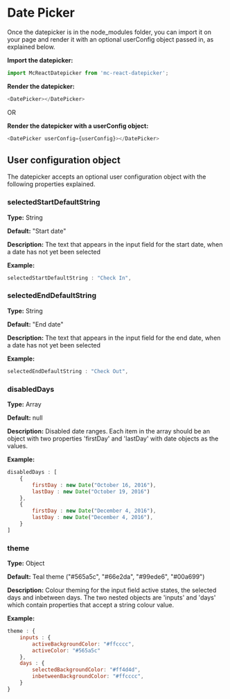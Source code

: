 # Date Picker

Once the datepicker is in the node_modules folder, you can import it on your page and render it with an optional userConfig object passed in, as explained below.

**Import the datepicker:**
```javascript
import McReactDatepicker from 'mc-react-datepicker';
```

**Render the datepicker:**
```javascript
<DatePicker></DatePicker>
```

OR

**Render the datepicker with a userConfig object:**
```javascript
<DatePicker userConfig={userConfig}></DatePicker>
```

## User configuration object

The datepicker accepts an optional user configuration object with the following properties explained.

### selectedStartDefaultString

**Type:** String

**Default:** "Start date"

**Description:**
The text that appears in the input field for the start date, when a date has not yet been selected

**Example:**
```javascript
selectedStartDefaultString : "Check In",
```

### selectedEndDefaultString

**Type:** String

**Default:** "End date"

**Description:**
The text that appears in the input field for the end date, when a date has not yet been selected

**Example:**
```javascript
selectedEndDefaultString : "Check Out",
```

### disabledDays

**Type:** Array

**Default:** null

**Description:**
Disabled date ranges. Each item in the array should be an object with two properties 'firstDay' and 'lastDay' with date objects as the values.

**Example:**
```javascript
disabledDays : [
    {
        firstDay : new Date("October 16, 2016"),
        lastDay : new Date("October 19, 2016")
    },
    {
        firstDay : new Date("December 4, 2016"),
        lastDay : new Date("December 4, 2016"),
    }
]
```

### theme

**Type:** Object

**Default:** Teal theme ("#565a5c", "#66e2da", "#99ede6", "#00a699")

**Description:**
Colour theming for the input field active states, the selected days and inbetween days.
The two nested objects are 'inputs' and 'days' which contain properties that accept a string colour value.

**Example:**
```javascript
theme : {
    inputs : {
        activeBackgroundColor: "#ffcccc",
        activeColor: "#565a5c"
    },
    days : {
        selectedBackgroundColor: "#ff4d4d",
        inbetweenBackgroundColor: "#ffcccc",
    }
}
```


